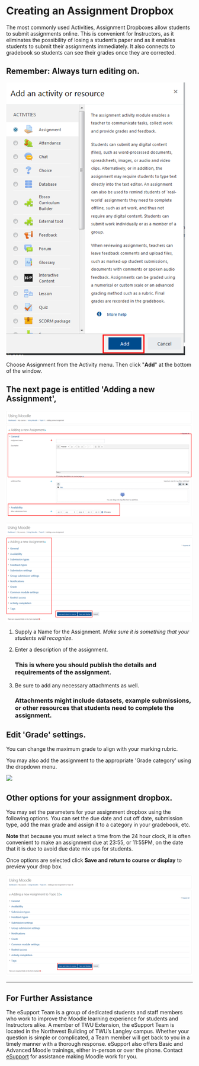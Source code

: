 # Creating an Assignment Dropbox

The most commonly used Activities, Assignment Dropboxes allow students to submit assignments online. This is convenient for Instructors, as it eliminates the possibility of losing a student’s paper and as it enables students to submit their assignments immediately. It also connects to gradebook so students can see their grades once they are corrected.

## Remember: Always turn editing on.

![](/assets/add-assignment-1.png)

Choose Assignment from the Activity menu. Then click "**Add**" at the bottom of the window.

## The next page is entitled 'Adding a new Assignment',

![](/assets/add-assignment-2.png)

![](/assets/add-assignment-3.png)

1. Supply a Name for the Assignment. *Make sure it is something that your students will recognize*.

2. Enter a description of the assignment.
   ### This is where you should publish the details and requirements of the assignment.
3. Be sure to add any necessary attachments as well.
   ### Attachments might include datasets, example submissions, or other resources that students need to complete the assignment.

## Edit 'Grade' settings.

You can change the maximum grade to align with your marking rubric.

You may also add the assignment to the appropriate 'Grade category' using the dropdown menu.

![](/assets/add-assignment-4.png)

## Other options for your assignment dropbox.

You may set the parameters for your assignment dropbox using the following options. You can set the due date and cut off date, submission type, add the max grade and assign it to a category in your gradebook, etc.

**Note** that because you must select a time from the 24 hour clock, it is often convenient to make an assignment due at 23:55, or 11:55PM, on the date that it is due to avoid due date mix ups for students.

Once options are selected click **Save and return to course or display** to preview your drop box.

![](/assets/add-assignment-5.png)


______________________________________________________________________________________
## For Further Assistance

The eSupport Team is a group of dedicated students and staff members who work to improve the Moodle learning experience for students and Instructors alike. A member of TWU Extension, the eSupport Team is located in the Northwest Building of TWU’s Langley campus. Whether your question is simple or complicated, a Team member will get back to you in a timely manner with a thorough response. eSupport also offers Basic and Advanced Moodle trainings, either in-person or over the phone. Contact [eSupport](https://trinitywestern.teamdynamix.com/TDClient/Requests/ServiceDet?ID=16141) for assistance making Moodle work for you.
